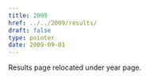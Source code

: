 ```yaml
---
title: 2009
href: ../../2009/results/
draft: false
type: pointer
date: 2009-09-01
---
```


Results page relocated under year page.

